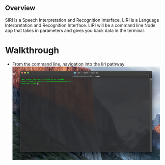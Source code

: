 
## Overview
SIRI is a Speech Interpretation and Recognition Interface, LIRI is a Language Interpretation and Recognition Interface. LIRI will be a command line Node app that takes in parameters and gives you back data in the terminal. 

# Walkthrough

- From the command line, navigation into the liri pathway
![](images/start.png)

